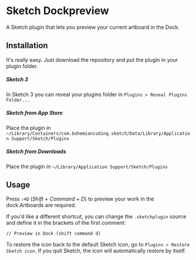 # Sketch Dockpreview

A Sketch plugin that lets you preview your current artboard in the Dock.

## Installation

It's really easy. Just download the repository and put the plugin in your plugin folder.

##### Sketch 3

In Sketch 3 you can reveal your plugins folder in `Plugins > Reveal Plugins Folder...`

##### Sketch from App Store

Place the plugin in `~/Library/Containers/com.bohemiancoding.sketch/Data/Library/Application Support/Sketch/Plugins`


##### Sketch from Downloads

Place the plugin in `~/Library/Application Support/Sketch/Plugins`

## Usage

Press `⇧⌘D` (*Shift + Command + D*) to preview your work in the dock.Artboards are required.

If you'd like a different shortcut, you can change the `.sketchplugin` source and define it in the brackets of the first comment:

    // Preview in Dock (shift command d)
    
To restore the icon back to the default Sketch icon, go to `Plugins > Restore Sketch icon`. If you quit Sketch, the icon will automatically restore by itself.
